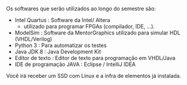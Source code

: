 Os softwares que serão utilizados ao longo do semestre são:

- Intel Quartus : Software da Intel/ Altera 
    - utilizado para programar FPGAs (compilador, IDE, ...).
- ModelSim : Software da MentorGraphics utilizado para simular HDL (VHDL/Verilog)
- Python 3 : Para automatizar os testes 
- Java JDK 8 : Java Development Kit 
- Editor de texto : Editor de texto para programação em VHDL/Java
- IDE de programação JAVA : Eclipse / IntelliJ IDEA 

Você irá receber um SSD com Linux e a infra de elementos já instalada. 


